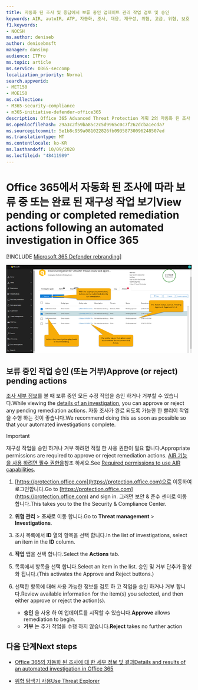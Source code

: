 ```yaml
---
title: 자동화 된 조사 및 응답에서 보류 중인 업데이트 관리 작업 검토 및 승인
keywords: AIR, autoIR, ATP, 자동화, 조사, 대응, 재구성, 위협, 고급, 위협, 보호
f1.keywords:
- NOCSH
ms.author: deniseb
author: denisebmsft
manager: dansimp
audience: ITPro
ms.topic: article
ms.service: O365-seccomp
localization_priority: Normal
search.appverid:
- MET150
- MOE150
ms.collection:
- M365-security-compliance
- m365-initiative-defender-office365
description: Office 365 Advanced Threat Protection 계획 2의 자동화 된 조사 및 응답 기능의 수정 작업에 대해 알아봅니다.
ms.openlocfilehash: 29a3c2f59ba85c2c5d9965c0c7f262dcba1ecda7
ms.sourcegitcommit: 5e1b8c959a081022826fb09358730096248507ed
ms.translationtype: MT
ms.contentlocale: ko-KR
ms.lasthandoff: 10/09/2020
ms.locfileid: "48411989"
---
```

# <a name="view-pending-or-completed-remediation-actions-following-an-automated-investigation-in-office-365"></a><span data-ttu-id="de6f4-104">Office 365에서 자동화 된 조사에 따라 보류 중 또는 완료 된 재구성 작업 보기</span><span class="sxs-lookup"><span data-stu-id="de6f4-104">View pending or completed remediation actions following an automated investigation in Office 365</span></span>

[!INCLUDE [Microsoft 365 Defender rebranding](../includes/microsoft-defender-for-office.md)]



![AIR 조사 작업 페이지](../../media/air-investigationactionspage.png)

## <a name="approve-or-reject-pending-actions"></a><span data-ttu-id="de6f4-106">보류 중인 작업 승인 (또는 거부)</span><span class="sxs-lookup"><span data-stu-id="de6f4-106">Approve (or reject) pending actions</span></span>

<span data-ttu-id="de6f4-107">[조사 세부 정보](air-view-investigation-results.md)를 볼 때 보류 중인 모든 수정 작업을 승인 하거나 거부할 수 있습니다.</span><span class="sxs-lookup"><span data-stu-id="de6f4-107">While viewing the [details of an investigation](air-view-investigation-results.md), you can approve or reject any pending remediation actions.</span></span> <span data-ttu-id="de6f4-108">자동 조사가 완료 되도록 가능한 한 빨리이 작업을 수행 하는 것이 좋습니다.</span><span class="sxs-lookup"><span data-stu-id="de6f4-108">We recommend doing this as soon as possible so that your automated investigations complete.</span></span>

> [!IMPORTANT]
> <span data-ttu-id="de6f4-109">재구성 작업을 승인 하거나 거부 하려면 적절 한 사용 권한이 필요 합니다.</span><span class="sxs-lookup"><span data-stu-id="de6f4-109">Appropriate permissions are required to approve or reject remediation actions.</span></span> <span data-ttu-id="de6f4-110">[AIR 기능을 사용 하려면 필수 권한을](office-365-air.md#required-permissions-to-use-air-capabilities)참조 하세요.</span><span class="sxs-lookup"><span data-stu-id="de6f4-110">See [Required permissions to use AIR capabilities](office-365-air.md#required-permissions-to-use-air-capabilities).</span></span>

1. <span data-ttu-id="de6f4-111">[https://protection.office.com](https://protection.office.com)으로 이동하여 로그인합니다.</span><span class="sxs-lookup"><span data-stu-id="de6f4-111">Go to [https://protection.office.com](https://protection.office.com) and sign in.</span></span> <span data-ttu-id="de6f4-112">그러면 보안 & 준수 센터로 이동 합니다.</span><span class="sxs-lookup"><span data-stu-id="de6f4-112">This takes you to the the Security & Compliance Center.</span></span>

2. <span data-ttu-id="de6f4-113">**위협 관리**  >  **조사**로 이동 합니다.</span><span class="sxs-lookup"><span data-stu-id="de6f4-113">Go to **Threat management** > **Investigations**.</span></span>

3. <span data-ttu-id="de6f4-114">조사 목록에서 **ID** 열의 항목을 선택 합니다.</span><span class="sxs-lookup"><span data-stu-id="de6f4-114">In the list of investigations, select an item in the **ID** column.</span></span> 

4. <span data-ttu-id="de6f4-115">**작업** 탭을 선택 합니다.</span><span class="sxs-lookup"><span data-stu-id="de6f4-115">Select the **Actions** tab.</span></span>

5. <span data-ttu-id="de6f4-116">목록에서 항목을 선택 합니다.</span><span class="sxs-lookup"><span data-stu-id="de6f4-116">Select an item in the list.</span></span> <span data-ttu-id="de6f4-117">승인 및 거부 단추가 활성화 됩니다.</span><span class="sxs-lookup"><span data-stu-id="de6f4-117">(This activates the Approve and Reject buttons.)</span></span>

6. <span data-ttu-id="de6f4-118">선택한 항목에 대해 사용 가능한 정보를 검토 하 고 작업을 승인 하거나 거부 합니다.</span><span class="sxs-lookup"><span data-stu-id="de6f4-118">Review available information for the item(s) you selected, and then either approve or reject the action(s).</span></span> 
   - <span data-ttu-id="de6f4-119">**승인** 을 사용 하 여 업데이트를 시작할 수 있습니다.</span><span class="sxs-lookup"><span data-stu-id="de6f4-119">**Approve** allows remediation to begin.</span></span>
   - <span data-ttu-id="de6f4-120">**거부** 는 추가 작업을 수행 하지 않습니다.</span><span class="sxs-lookup"><span data-stu-id="de6f4-120">**Reject** takes no further action</span></span>

## <a name="next-steps"></a><span data-ttu-id="de6f4-121">다음 단계</span><span class="sxs-lookup"><span data-stu-id="de6f4-121">Next steps</span></span>

- [<span data-ttu-id="de6f4-122">Office 365의 자동화 된 조사에 대 한 세부 정보 및 결과</span><span class="sxs-lookup"><span data-stu-id="de6f4-122">Details and results of an automated investigation in Office 365</span></span>](air-view-investigation-results.md)

- [<span data-ttu-id="de6f4-123">위협 탐색기 사용</span><span class="sxs-lookup"><span data-stu-id="de6f4-123">Use Threat Explorer</span></span>](threat-explorer.md)
